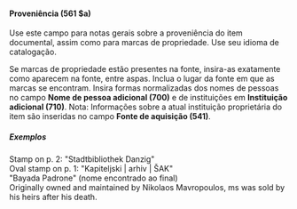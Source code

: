 #### Proveniência (561 $a) 

Use este campo para notas gerais sobre a proveniência do item documental, assim como para marcas de propriedade. Use seu idioma de catalogação.

Se marcas de propriedade estão presentes na fonte, insira-as exatamente como aparecem na fonte, entre aspas. Inclua o lugar da fonte em que as marcas se encontram. Insira formas normalizadas dos nomes de pessoas no campo **Nome de pessoa adicional (700)** e de instituições em **Instituição adicional (710)**. Nota: Informações sobre a atual instituição proprietária do item são inseridas no campo **Fonte de aquisição (541)**.

##### Exemplos  
Stamp on p. 2: "Stadtbibliothek Danzig"   
Oval stamp on p. 1: "Kapiteljski | arhiv | ŠAK"  
"Bayada Padrone" (nome encontrado ao final)  
Originally owned and maintained by Nikolaos Mavropoulos, ms was sold by his heirs after his death.
